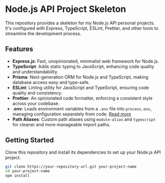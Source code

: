 # Node.js API Project Skeleton

This repository provides a skeleton for my Node.js API personal projects. It's configured with Express, TypeScript, ESLint, Prettier, and other tools to streamline the development process.

## Features

- **Express.js**: Fast, unopinionated, minimalist web framework for Node.js.
- **TypeScript**: Adds static typing to JavaScript, enhancing code quality and understandability.
- **Prisma**: Next-generation ORM for Node.js and TypeScript, making database access easy and type-safe.
- **ESLint**: Linting utility for JavaScript and TypeScript, ensuring code quality and consistency.
- **Prettier**: An opinionated code formatter, enforcing a consistent style across your codebase.
- **.env**: Loads environment variables from a `.env` file into `process.env`, managing configuration separately from code. [Read more](https://nodejs.org/en/blog/release/v20.6.0)
- **Path Aliases**: Custom path aliases using `module-alias` and `typescript` for cleaner and more manageable import paths.

## Getting Started

Clone this repository and install its dependencies to set up your Node.js API project.

```bash
git clone https://your-repository-url.git your-project-name
cd your-project-name
npm install
```
